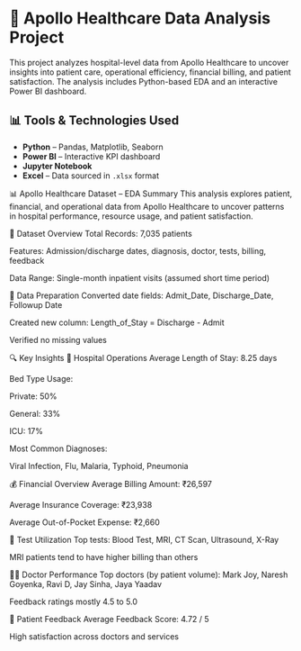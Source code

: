 # 🏥 Apollo Healthcare Data Analysis Project

This project analyzes hospital-level data from Apollo Healthcare to uncover insights into patient care, operational efficiency, financial billing, and patient satisfaction. The analysis includes Python-based EDA and an interactive Power BI dashboard.

## 📊 Tools & Technologies Used

- **Python** – Pandas, Matplotlib, Seaborn
- **Power BI** – Interactive KPI dashboard
- **Jupyter Notebook**
- **Excel** – Data sourced in `.xlsx` format

📊 Apollo Healthcare Dataset – EDA Summary
This analysis explores patient, financial, and operational data from Apollo Healthcare to uncover patterns in hospital performance, resource usage, and patient satisfaction.

📁 Dataset Overview
Total Records: 7,035 patients

Features: Admission/discharge dates, diagnosis, doctor, tests, billing, feedback

Data Range: Single-month inpatient visits (assumed short time period)

🧼 Data Preparation
Converted date fields: Admit_Date, Discharge_Date, Followup Date

Created new column: Length_of_Stay = Discharge - Admit

Verified no missing values

🔍 Key Insights
🏥 Hospital Operations
Average Length of Stay: 8.25 days

Bed Type Usage:

Private: 50%

General: 33%

ICU: 17%

Most Common Diagnoses:

Viral Infection, Flu, Malaria, Typhoid, Pneumonia

💰 Financial Overview
Average Billing Amount: ₹26,597

Average Insurance Coverage: ₹23,938

Average Out-of-Pocket Expense: ₹2,660

🧪 Test Utilization
Top tests: Blood Test, MRI, CT Scan, Ultrasound, X-Ray

MRI patients tend to have higher billing than others

👨‍⚕️ Doctor Performance
Top doctors (by patient volume): Mark Joy, Naresh Goyenka, Ravi D, Jay Sinha, Jaya Yaadav

Feedback ratings mostly 4.5 to 5.0

💬 Patient Feedback
Average Feedback Score: 4.72 / 5

High satisfaction across doctors and services

